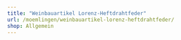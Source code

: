 ```yaml
---
title: "Weinbauartikel Lorenz-Heftdrahtfeder"
url: /moemlingen/weinbauartikel-lorenz-heftdrahtfeder/
shop: Allgemein
---
```

